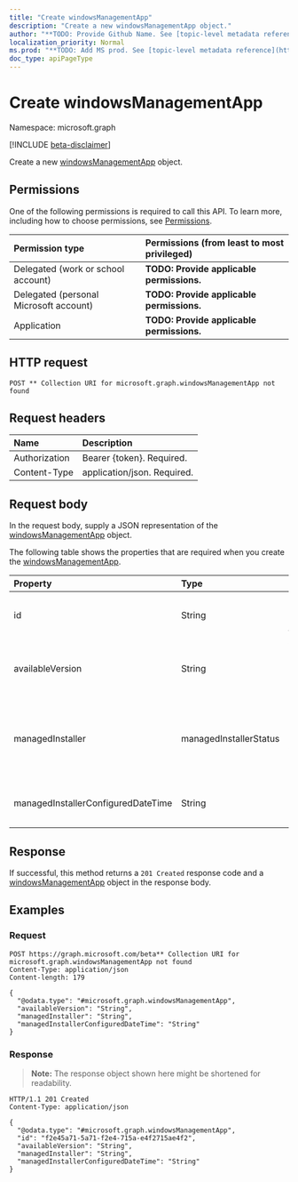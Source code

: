 ```yaml
---
title: "Create windowsManagementApp"
description: "Create a new windowsManagementApp object."
author: "**TODO: Provide Github Name. See [topic-level metadata reference](https://msgo.azurewebsites.net/add/document/guidelines/metadata.html#topic-level-metadata)**"
localization_priority: Normal
ms.prod: "**TODO: Add MS prod. See [topic-level metadata reference](https://msgo.azurewebsites.net/add/document/guidelines/metadata.html#topic-level-metadata)**"
doc_type: apiPageType
---
```


# Create windowsManagementApp
Namespace: microsoft.graph

[!INCLUDE [beta-disclaimer](../../includes/beta-disclaimer.md)]

Create a new [windowsManagementApp](../resources/windowsmanagementapp.md) object.

## Permissions
One of the following permissions is required to call this API. To learn more, including how to choose permissions, see [Permissions](/graph/permissions-reference).

|Permission type|Permissions (from least to most privileged)|
|:---|:---|
|Delegated (work or school account)|**TODO: Provide applicable permissions.**|
|Delegated (personal Microsoft account)|**TODO: Provide applicable permissions.**|
|Application|**TODO: Provide applicable permissions.**|

## HTTP request

<!-- {
  "blockType": "ignored"
}
-->
``` http
POST ** Collection URI for microsoft.graph.windowsManagementApp not found
```

## Request headers
|Name|Description|
|:---|:---|
|Authorization|Bearer {token}. Required.|
|Content-Type|application/json. Required.|

## Request body
In the request body, supply a JSON representation of the [windowsManagementApp](../resources/windowsmanagementapp.md) object.

The following table shows the properties that are required when you create the [windowsManagementApp](../resources/windowsmanagementapp.md).

|Property|Type|Description|
|:---|:---|:---|
|id|String|**TODO: Add Description** Inherited from [entity](../resources/entity.md)|
|availableVersion|String|Windows management app available version.|
|managedInstaller|managedInstallerStatus|Managed Installer Status. Possible values are: `disabled`, `enabled`.|
|managedInstallerConfiguredDateTime|String|Managed Installer Configured Date Time|



## Response

If successful, this method returns a `201 Created` response code and a [windowsManagementApp](../resources/windowsmanagementapp.md) object in the response body.

## Examples

### Request
<!-- {
  "blockType": "request",
  "name": "create_windowsmanagementapp_from_"
}
-->
``` http
POST https://graph.microsoft.com/beta** Collection URI for microsoft.graph.windowsManagementApp not found
Content-Type: application/json
Content-length: 179

{
  "@odata.type": "#microsoft.graph.windowsManagementApp",
  "availableVersion": "String",
  "managedInstaller": "String",
  "managedInstallerConfiguredDateTime": "String"
}
```


### Response
>**Note:** The response object shown here might be shortened for readability.
<!-- {
  "blockType": "response",
  "truncated": true,
  "@odata.type": "microsoft.graph.windowsManagementApp"
}
-->
``` http
HTTP/1.1 201 Created
Content-Type: application/json

{
  "@odata.type": "#microsoft.graph.windowsManagementApp",
  "id": "f2e45a71-5a71-f2e4-715a-e4f2715ae4f2",
  "availableVersion": "String",
  "managedInstaller": "String",
  "managedInstallerConfiguredDateTime": "String"
}
```

